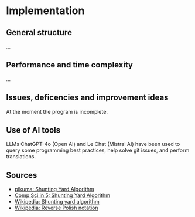 # Implementation


## General structure

...

## Performance and time complexity 

...


## Issues, deficencies and improvement ideas

At the moment the program is incomplete. 


## Use of AI tools

LLMs ChatGPT-4o (Open AI) and Le Chat (Mistral AI) have been used to query some programming best practices, help solve git issues, and perform translations.


## Sources

- [pikuma: Shunting Yard Algorithm](https://www.youtube.com/watch?v=ceu-7gV1wd0)
- [Comp Sci in 5: Shunting Yard Algorithm](https://www.youtube.com/watch?v=Wz85Hiwi5MY)
- [Wikipedia: Shunting yard algorithm](https://en.wikipedia.org/wiki/Shunting_yard_algorithm)
- [Wikipedia: Reverse Polish notation](https://en.wikipedia.org/wiki/Reverse_Polish_notation)
